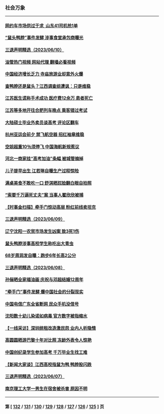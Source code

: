 ### 社会万象
---
#### [网约车市场供过于求 山东41司机抢1单](../../pages/ncid282/n14013978.md?06120045) 
#### [“鼠头鸭脖”事件发酵 涉事食堂承包商曝光](../../pages/ncid282/n14013878.md?06120045) 
#### [三退声明精选（2023/06/10）](../../pages/ncid282/n14013953.md?06120045) 
#### [油管热门视频 网站代理 翻墙必看视频](http://138.2.39.72:81/youtube.html?epic-marker?06120045)
#### [中国经济增长乏力 寺庙旅游业却意外火爆](../../pages/ncid282/n14002070.md?06120045) 
#### [查鸭脖还是鼠头？江西调查组遭讽：只是维稳](../../pages/ncid282/n14013811.md?06120045) 
#### [江苏医生谎称手术成功 医疗费12余万 患者死亡](../../pages/ncid282/n14013672.md?06120045) 
#### [江苏等多地开往合肥列车晚点 乘客错过考试](../../pages/ncid282/n14013706.md?06120045) 
#### [大陆硕士毕业外卖员谈高考 评论区翻车](../../pages/ncid282/n14013677.md?06120045) 
#### [杭州亚运会前夕 禁飞航空器 招红袖章维稳](../../pages/ncid282/n14013618.md?06120045) 
#### [空姐超重10％须停飞 中国海航新规惹议](../../pages/ncid282/n14013628.md?06120045) 
#### [河北一商家挂“高考加油”条幅 被城管摘掉](../../pages/ncid282/n14013613.md?06120045) 
#### [儿子提早出生 江若琳自曝生产过程惊险](../../pages/ncid282/n14013422.md?06120045) 
#### [满桌美食不敢吃一口 舒淇晒怼脸翻白眼自拍照](../../pages/ncid282/n14013393.md?06120045) 
#### [“索要千万逼死丈夫”案 当事人翟欣欣被捕](../../pages/ncid282/n14013418.md?06120045) 
#### [【时事金扫描】牵手门惊动高层 粉红前线卖坦克](../../pages/ncid282/n14012807.md?06120045) 
#### [三退声明精选（2023/06/09）](../../pages/ncid282/n14013374.md?06120045) 
#### [辽宁沈阳一农贸市场发生凶案 致3死1伤](../../pages/ncid282/n14013055.md?06120045) 
#### [鼠头鸭脖涉事高校学生称吃出大青虫](../../pages/ncid282/n14012823.md?06120045) 
#### [68岁周润发自曝：跑步6年长高2公分](../../pages/ncid282/n14012729.md?06120045) 
#### [三退声明精选（2023/06/08）](../../pages/ncid282/n14012771.md?06120045) 
#### [孙俪晒全家福油画 庆祝与邓超结婚12周年](../../pages/ncid282/n14012618.md?06120045) 
#### [“牵手门”事件发酵 爆中国社会的分裂现实](../../pages/ncid282/n14011898.md?06120045) 
#### [中国电信广东全省断网 民众手机没信号​​​](../../pages/ncid282/n14012268.md?06120045) 
#### [沈阳数十幼儿染诺如病毒 官方数字被指缩水](../../pages/ncid282/n14012362.md?06120045) 
#### [【一线采访】深圳统租改造激民怨 业内人析隐情](../../pages/ncid282/n14012019.md?06120045) 
#### [高圆圆晒游巴黎十年对比照 冻龄外表令人惊艳](../../pages/ncid282/n14011937.md?06120045) 
#### [中国创纪录学生参加高考 千万毕业生找工难](../../pages/ncid282/n14011922.md?06120045) 
#### [【新闻大家谈】江西高校指鼠为鸭 鸭脖股闪跌](../../pages/ncid282/n14011770.md?06120045) 
#### [三退声明精选（2023/06/07）](../../pages/ncid282/n14011855.md?06120045) 
#### [南京理工大学一男生在宿舍被杀害 原因不明](../../pages/ncid282/n14011621.md?06120045) 

---
#### 第 [ [132](./132.md?06120045) / [131](./131.md?06120045) / [130](./130.md?06120045) / [129](./129.md?06120045) / [128](./128.md?06120045) / [127](./127.md?06120045) / [126](./126.md?06120045) / [125](./125.md?06120045) ] 页
